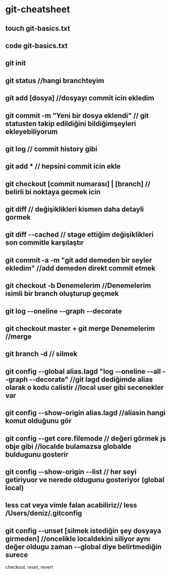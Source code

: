 # git-cheatsheet


touch git-basics.txt
-
code git-basics.txt
-
git init
-
git status //hangi branchteyim
-
git add [dosya] //dosyayı commit icin ekledim
-
git commit -m "Yeni bir dosya eklendi" // git statusten takip edildiğini bildiğimşeyleri ekleyebiliyorum
-
git log // commit history gibi
-
git add * // hepsini commit icin ekle
-
git checkout [commit numarası] | [branch] // belirli bi noktaya gecmek icin
-
git diff // değişiklikleri kismen daha detayli gormek
-
git diff --cached // stage ettiğim değişiklikleri son commitle karşılaştır
-
git commit -a -m "git add demeden bir seyler ekledim"  //add demeden direkt commit etmek
-
git checkout -b Denemelerim //Denemelerim isimli bir branch oluşturup geçmek
-
git log --oneline --graph --decorate
-
git checkout master + git merge Denemelerim //merge
-
git branch -d // silmek
-
git config --global alias.lagd "log --oneline --all --graph --decorate" //git lagd dediğimde alias olarak o kodu calistir //local user gibi secenekler var
-
git config --show-origin alias.lagd //aliasin hangi komut olduğunu gör
-
git config --get core.filemode // değeri görmek js obje gibi //localde bulamazsa globalde buldugunu gosterir
-
git config --show-origin --list // her seyi getiriyuor ve nerede oldugunu gosteriyor (global local)
-
less cat veya vimle falan acabiliriz// less /Users/deniz/.gitconfig
-
git config --unset [silmek istediğin şey  dosyaya girmeden] //oncelikle localdekini siliyor aynı değer oldugu zaman --global diye belirtmediğin surece 
-
checkout, reset, revert 


